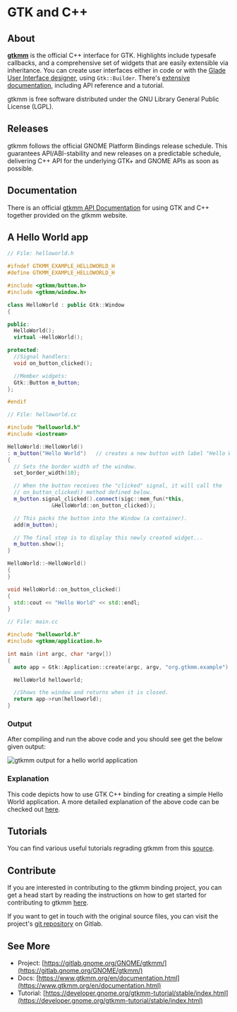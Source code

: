 ---
---

# GTK and C++

## About

[**gtkmm**](https://www.gtkmm.org/) is the official C++ interface for GTK.
Highlights include typesafe callbacks, and a comprehensive set of widgets
that are easily extensible via inheritance. You can create user interfaces
either in code or with the [Glade User Interface
designer](http://glade.gnome.org/), using `Gtk::Builder`. There's [extensive
documentation](https://www.gtkmm.org/en/documentation.shtml), including API
reference and a tutorial.

gtkmm is free software distributed under the GNU Library General Public
License (LGPL).

## Releases

gtkmm follows the official GNOME Platform Bindings release schedule. This
guarantees API/ABI-stability and new releases on a predictable schedule,
delivering C++ API for the underlying GTK+ and GNOME APIs as soon as
possible.

## Documentation

There is an official [gtkmm API
Documentation](https://www.gtkmm.org/en/documentation.html) for using GTK
and C++ together provided on the gtkmm website.

## A Hello World app

```cpp
// File: helloworld.h

#ifndef GTKMM_EXAMPLE_HELLOWORLD_H
#define GTKMM_EXAMPLE_HELLOWORLD_H

#include <gtkmm/button.h>
#include <gtkmm/window.h>

class HelloWorld : public Gtk::Window
{

public:
  HelloWorld();
  virtual ~HelloWorld();

protected:
  //Signal handlers:
  void on_button_clicked();

  //Member widgets:
  Gtk::Button m_button;
};

#endif
```

```cpp
// File: helloworld.cc

#include "helloworld.h"
#include <iostream>

HelloWorld::HelloWorld()
: m_button("Hello World")   // creates a new button with label "Hello World".
{
  // Sets the border width of the window.
  set_border_width(10);

  // When the button receives the "clicked" signal, it will call the
  // on_button_clicked() method defined below.
  m_button.signal_clicked().connect(sigc::mem_fun(*this,
              &HelloWorld::on_button_clicked));

  // This packs the button into the Window (a container).
  add(m_button);

  // The final step is to display this newly created widget...
  m_button.show();
}

HelloWorld::~HelloWorld()
{
}

void HelloWorld::on_button_clicked()
{
  std::cout << "Hello World" << std::endl;
}
```

```cpp
// File: main.cc

#include "helloworld.h"
#include <gtkmm/application.h>

int main (int argc, char *argv[])
{
  auto app = Gtk::Application::create(argc, argv, "org.gtkmm.example");

  HelloWorld helloworld;

  //Shows the window and returns when it is closed.
  return app->run(helloworld);
}
```

### Output

After compiling and run the above code and you should see get the below given output:

![gtkmm output for a hello world application](/assets/img/docs/docs-cpp-helloworld.png)

### Explanation

This code depicts how to use GTK C++ binding for creating a simple Hello
World application. A more detailed explanation of the above code can be
checked out
[here](https://developer.gnome.org/gtkmm-tutorial/stable/sec-helloworld.html.en).

## Tutorials

You can find various useful tutorials regrading gtkmm from this
[source](https://developer.gnome.org/gtkmm-tutorial/stable/index.html).

## Contribute

If you are interested in contributing to the gtkmm binding project, you can
get a head start by reading the instructions on how to get started for
contributing to gtkmm [here](https://www.gtkmm.org/en/developers.html).

If you want to get in touch with the original source files, you can visit
the project's [git repository](https://gitlab.gnome.org/GNOME/gtkmm/) on
Gitlab.

## See More

- Project: [https://gitlab.gnome.org/GNOME/gtkmm/](https://gitlab.gnome.org/GNOME/gtkmm/)
- Docs: [https://www.gtkmm.org/en/documentation.html](https://www.gtkmm.org/en/documentation.html)
- Tutorial: [https://developer.gnome.org/gtkmm-tutorial/stable/index.html](https://developer.gnome.org/gtkmm-tutorial/stable/index.html)
